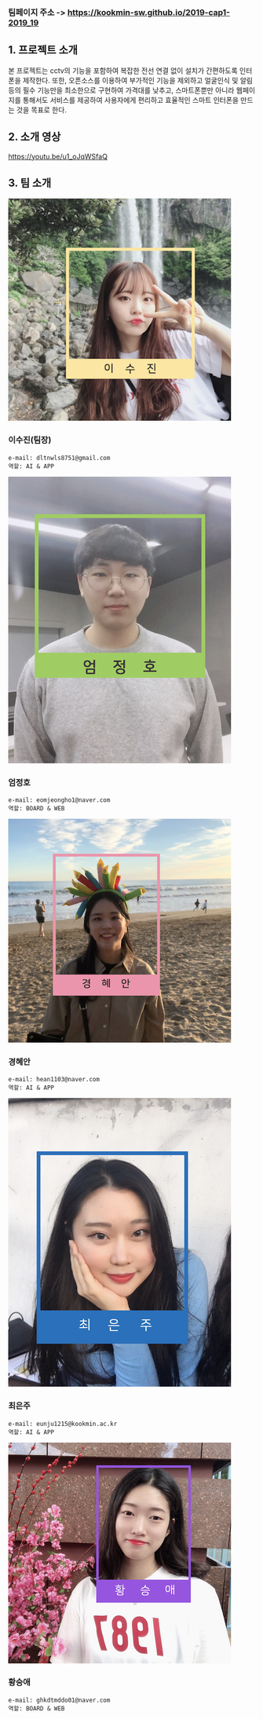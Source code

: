 ### 팀페이지 주소 -> https://kookmin-sw.github.io/2019-cap1-2019_19

## 1. 프로젝트 소개

 본 프로젝트는 cctv의 기능을 포함하여 복잡한 전선 연결 없이 설치가 간편하도록 인터폰을 제작한다. 또한, 오픈소스를 이용하여 부가적인 기능을 제외하고 얼굴인식 및 알림 등의 필수 기능만을 최소한으로 구현하여 가격대를 낮추고, 스마트폰뿐만 아니라 웹페이지를 통해서도 서비스를 제공하여 사용자에게 편리하고 효율적인 스마트 인터폰을 만드는 것을 목표로 한다.

## 2. 소개 영상
https://youtu.be/u1_oJqWSfaQ

## 3. 팀 소개

![sujin](https://github.com/kookmin-sw/2019-cap1-2019_19/blob/master/images/sujin.png)

### 이수진(팀장)
```
e-mail: dltnwls8751@gmail.com
역할: AI & APP
```
![jeongho](https://github.com/kookmin-sw/2019-cap1-2019_19/blob/master/images/jeongho.png)

### 엄정호
```
e-mail: eomjeongho1@naver.com
역할: BOARD & WEB
```
![hean](https://github.com/kookmin-sw/2019-cap1-2019_19/blob/master/images/hean.png)

### 경혜안
```
e-mail: hean1103@naver.com 
역할: AI & APP
```
![eunju](https://github.com/kookmin-sw/2019-cap1-2019_19/blob/master/images/eunju.png)

### 최은주
```
e-mail: eunju1215@kookmin.ac.kr 
역할: AI & APP
```
![seungae](https://github.com/kookmin-sw/2019-cap1-2019_19/blob/master/images/ghkdtmddo.png)
### 황승애
```
e-mail: ghkdtmddo01@naver.com
역할: BOARD & WEB
```

